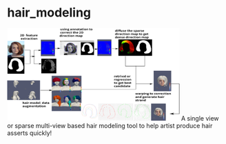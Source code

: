 # hair_modeling
<img src="https://github.com/WTYatzoo/WTYatzoo.github.io/raw/master/gallery/hair_modeling.png" width="400" />
A single view or sparse multi-view based hair modeling tool to help artist produce hair asserts quickly!

